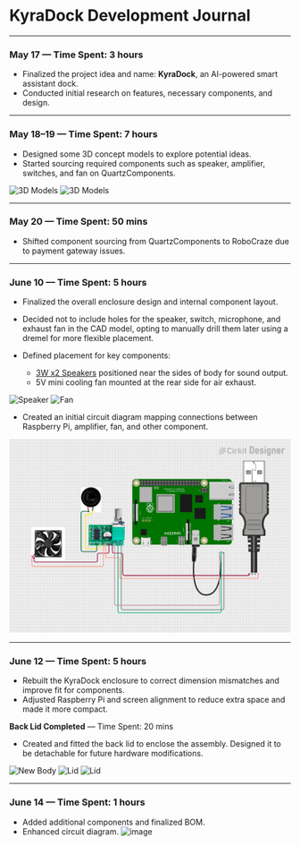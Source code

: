# KyraDock Development Journal

---

### May 17 — Time Spent: 3 hours

* Finalized the project idea and name: **KyraDock**, an AI-powered smart assistant dock.
* Conducted initial research on features, necessary components, and design.

---

### May 18–19 — Time Spent: 7 hours

* Designed some 3D concept models to explore potential ideas.
* Started sourcing required components such as speaker, amplifier, switches, and fan on QuartzComponents.

![3D Models](https://github.com/user-attachments/assets/4179ab3e-0551-4a9b-bc2f-37856004a8f7)
![3D Models](https://github.com/user-attachments/assets/b0dd2926-5d44-4129-b6a5-9759a9f25bd8)

---

### May 20 — Time Spent: 50 mins

* Shifted component sourcing from QuartzComponents to RoboCraze due to payment gateway issues.
---

### June 10 — Time Spent: 5 hours

* Finalized the overall enclosure design and internal component layout.
* Decided not to include holes for the speaker, switch, microphone, and exhaust fan in the CAD model, opting to manually drill them later using a dremel for more flexible placement.
* Defined placement for key components:

  * [3W x2 Speakers](https://amzn.in/d/aNKvVoh) positioned near the sides of body for sound output.
  * 5V mini cooling fan mounted at the rear side for air exhaust.

![Speaker](https://github.com/user-attachments/assets/3459c4a1-1c78-4695-b217-35222d38b8ac)
![Fan](https://github.com/user-attachments/assets/9974a4f0-4c5b-4b7a-bdc3-378670575318)

* Created an initial circuit diagram mapping connections between Raspberry Pi, amplifier, fan, and other component.

![Circuit](CAD/circuit_image.png)

---

### June 12 — Time Spent: 5 hours

* Rebuilt the KyraDock enclosure to correct dimension mismatches and improve fit for components.
* Adjusted Raspberry Pi and screen alignment to reduce extra space and made it more compact.

**Back Lid Completed** — Time Spent: 20 mins

* Created and fitted the back lid to enclose the assembly. Designed it to be detachable for future hardware modifications.

![New Body](https://github.com/user-attachments/assets/83ff21b3-52e1-4513-a089-1ce18d0dc96b)
![Lid](https://github.com/user-attachments/assets/2926423b-727c-4b78-94ee-d5ad6e72d3dd)
![Lid](https://github.com/user-attachments/assets/8a4dd21d-41cd-4d0d-a5ef-8451f106243b)

---

### June 14 — Time Spent: 1 hours

* Added additional components and finalized BOM.
* Enhanced circuit diagram.
![image](https://github.com/user-attachments/assets/21da881f-2749-48f7-a418-758b413d5d6e)
